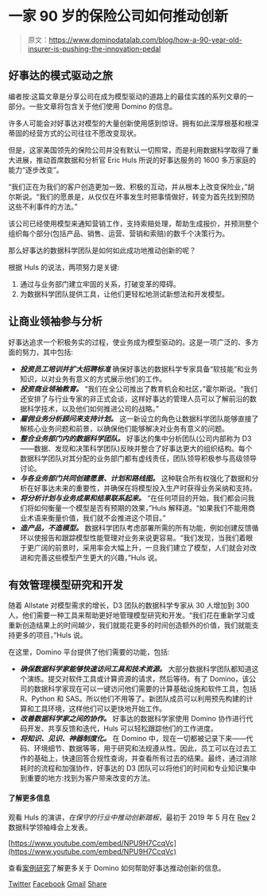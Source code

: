 # 一家 90 岁的保险公司如何推动创新

> 原文：<https://www.dominodatalab.com/blog/how-a-90-year-old-insurer-is-pushing-the-innovation-pedal>

## 好事达的模式驱动之旅

编者按:这篇文章是分享公司在成为模型驱动的道路上的最佳实践的系列文章的一部分。一些文章将包含关于他们使用 Domino 的信息。

许多人可能会对好事达对模型的大量创新使用感到惊讶。拥有如此深厚根基和根深蒂固的经营方式的公司往往不愿改变现状。

但是，这家美国领先的保险公司并没有默认一切照常，而是利用数据科学取得了重大进展，推动首席数据和分析官 Eric Huls 所说的好事达服务的 1600 多万家庭的能力“逐步改变”。

“我们正在为我们的客户创造更加一致、积极的互动，并从根本上改变保险业，”胡尔斯说。“我们的愿景是，从仅仅在坏事发生时把事情做好，转变为首先找到预防这些不利事件的方法。”

该公司已经使用模型来通知营销工作，支持索赔处理，帮助生成报价，并预测整个组织每个部分(包括产品、销售、运营、营销和索赔)的数千个决策行为。

那么好事达的数据科学团队是如何如此成功地推动创新的呢？

根据 Huls 的说法，两项努力是关键:

1.  通过与业务部门建立牢固的关系，打破变革的障碍。
2.  为数据科学团队提供工具，让他们更轻松地测试新想法和开发模型。

## 让商业领袖参与分析

好事达追求一个积极务实的过程，使业务成为模型驱动的。这是一项广泛的、多方面的努力，其中包括:

*   ***投资员工培训并扩大招聘标准*** 确保好事达的数据科学专家具备“软技能”和业务知识，以对业务有意义的方式展示他们的工作。
*   ***投资商业领袖教育。*** “我们在全公司推出了教育机会和社区，”霍尔斯说。“我们还安排了与行业专家的非正式会谈，这样好事达的管理人员可以了解前沿的数据科学技术，以及他们如何推进公司的战略。”
*   ***雇佣业务分析顾问来支持计划。*** 这一新设立的角色让数据科学团队能够直接了解核心业务问题和前景，以确保他们能够解决对业务有意义的问题。
*   ***整合业务部门内的数据科学团队。*** 好事达的集中分析团队(公司内部称为 D3——数据、发现和决策科学团队)反映并整合了好事达更大的组织结构。每个数据科学团队对其分配的业务部门都有虚线责任，团队领导积极参与高级领导讨论。
*   ***与各业务部门共同创建愿景、计划和路线图。*** 这种联合所有权强化了数据和分析在好事达未来的重要性，并确保在将模型投入生产时获得业务采纳和支持。
*   ***将分析计划与业务成果和结果联系起来。*** “在任何项目的开始，我们都会问我们将如何衡量一个模型是否有预期的效果，”Huls 解释道。“如果我们不能用商业术语来衡量价值，我们就不会推进这个项目。”
*   ***造产品，不造模型。*** 数据科学团队考虑部署所需的所有功能，例如创建反馈循环以使报告和跟踪模型性能管理对业务来说更容易。“我们发现，当我们着眼于更广阔的前景时，采用率会大幅上升，一旦我们建立了模型，人们就会对改进和完善这些模型产生更大的兴趣，”Huls 说。

## 有效管理模型研究和开发

随着 Allstate 对模型需求的增长，D3 团队的数据科学专家从 30 人增加到 300 人，他们需要一种工具来帮助更好地管理模型研究和开发。“我们花在重新学习或重新创造结果上的时间越少，我们就能花更多的时间创造额外的价值，我们就能支持更多的项目，”Huls 说。

在这里，Domino 平台提供了他们需要的功能，包括:

*   ***确保数据科学家能够快速访问工具和技术资源。*** 大部分数据科学团队都知道这个演练。提交对软件工具或计算资源的请求，然后等待。有了 Domino，该公司的数据科学家现在可以一键访问他们需要的计算基础设施和软件工具，包括 R、Python 和 SAS。所以他们不用等了。新团队成员可以利用预先构建的计算和工具环境，这样他们可以更快地开始工作。
*   ***改善数据科学家之间的协作。*** 好事达的数据科学家使用 Domino 协作进行代码开发、共享反馈和迭代，Huls 可以轻松跟踪他们的工作进度。
*   ***将知识、见识、神器制度化。*** 在 Domino 中，现在一切都被记录下来——代码、环境细节、数据等等，用于研究和法规遵从性。因此，员工可以在过去工作的基础上，快速回答合规性查询，并查看所有过去的结果。最终，通过消除耗时的流程和加强协作，好事达的 D3 团队可以将他们的时间和专业知识集中到重要的地方:找到为客户带来改变的方法。

#### 了解更多信息

观看 Huls 的演讲，*在保守的行业中推动创新踏板*，最初于 2019 年 5 月在 [Rev](https://rev.dominodatalab.com) 2 数据科学领袖峰会上发表。

[https://www.youtube.com/embed/NPU9H7CcqVc](https://www.youtube.com/embed/NPU9H7CcqVc)

查看[案例研究](https://www.dominodatalab.com/customers/allstate/)了解更多关于 Domino 如何帮助好事达推动创新的信息。

[Twitter](/#twitter) [Facebook](/#facebook) [Gmail](/#google_gmail) [Share](https://www.addtoany.com/share#url=https%3A%2F%2Fwww.dominodatalab.com%2Fblog%2Fhow-a-90-year-old-insurer-is-pushing-the-innovation-pedal%2F&title=How%20a%2090-year-old%20insurer%20is%20pushing%20the%20innovation%20pedal)
